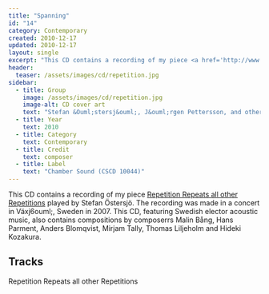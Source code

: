 ```yaml
---
title: "Spanning"
id: "14"
category: Contemporary
created: 2010-12-17
updated: 2010-12-17
layout: single
excerpt: "This CD contains a recording of my piece <a href='http://www.henrikfrisk.com/index.jsp?metaId=music&id=comp&field=id&query=9&show=1#9'>Repetition Repeats all other Repetitions</a> played by Stefan &Ouml;stersj&ouml;. The recording was made in a concert in V&auml;xj6ouml;, Sweden in 2007. This CD, featuring Swedish elector acoustic music, also contains compositions by composerrs Malin Bång, Hans Parment, Anders Blomqvist, Mirjam Tally, Thomas Liljeholm and Hideki Kozakura."
header: 
  teaser: /assets/images/cd/repetition.jpg
sidebar:
  - title: Group
    image: /assets/images/cd/repetition.jpg
    image-alt: CD cover art
    text: "Stefan &Ouml;stersj&ouml;, J&ouml;rgen Pettersson, and others."
  - title: Year
    text: 2010
  - title: Category
    text: Contemporary
  - title: Credit
    text: composer
  - title: Label
    text: "Chamber Sound (CSCD 10044)"
---
```


This CD contains a recording of my piece <a href='http://www.henrikfrisk.com/index.jsp?metaId=music&id=comp&field=id&query=9&show=1#9'>Repetition Repeats all other Repetitions</a> played by Stefan &Ouml;stersj&ouml;. The recording was made in a concert in V&auml;xj6ouml;, Sweden in 2007. This CD, featuring Swedish elector acoustic music, also contains compositions by composerrs Malin Bång, Hans Parment, Anders Blomqvist, Mirjam Tally, Thomas Liljeholm and Hideki Kozakura.
<h2>Tracks</h2>
Repetition Repeats all other Repetitions
